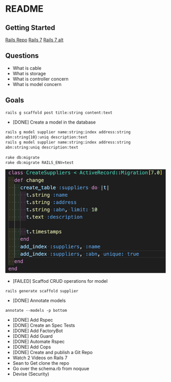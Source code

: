 # README

## Getting Started

[Rails Repo](https://github.com/rails/rails.git)
[Rails 7](https://rajeevkannav.com/post/2021-03-19-install-rails7-alpha-edge/)
[Rails 7 alt](https://sapidlabs.com/rails/2021/06/12/how-to-install-rails-7.html)

## Questions

- What is cable
- What is storage
- What is controller concern
- What is model concern

## Goals

```
rails g scaffold post title:string content:text
```

- [DONE] Create a model in the database

```
rails g model supplier name:string:index address:string abn:string{10}:uniq description:text
rails g model supplier name:string:index address:string abn:string:uniq description:text

rake db:migrate
rake db:migrate RAILS_ENV=test
```
![](docs/migration-create-suppliers.png)

- [FAILED] Scaffod CRUD operations for model

```
rails generate scaffold supplier
```

- [DONE] Annotate models

```
annotate --models -p bottom
```

- [DONE] Add Rspec
- [DONE] Create an Spec Tests
- [DONE] Add FactoryBot
- [DONE] Add Guard
- [DONE] Automate Rspec
- [DONE] Add Cops
- [DONE] Create and publish a Git Repo
- Watch 2 Videos on Rails 7
- Sean to Get clone the repo
- Go over the schema.rb from noquue
- Devise (Security)
